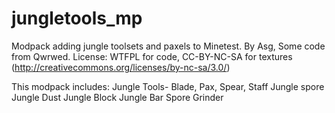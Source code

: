 jungletools_mp
================
Modpack adding jungle toolsets and paxels to Minetest.
By Asg, 
Some code from Qwrwed.
License: WTFPL for code, CC-BY-NC-SA for textures (http://creativecommons.org/licenses/by-nc-sa/3.0/)

This modpack includes:
Jungle Tools- Blade, Pax, Spear, Staff
Jungle spore
Jungle Dust
Jungle Block 
Jungle Bar
Spore Grinder
